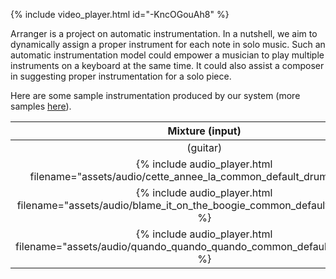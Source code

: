 {% include video_player.html id="-KncOGouAh8" %}

Arranger is a project on automatic instrumentation. In a nutshell, we aim to dynamically assign a proper instrument for each note in solo music. Such an automatic instrumentation model could empower a musician to play multiple instruments on a keyboard at the same time. It could also assist a composer in suggesting proper instrumentation for a solo piece.

Here are some sample instrumentation produced by our system (more samples [here](samples)).

| Mixture (input) | Predicted instrumentation |
|:---------------:|:-------------------------:|
| (guitar) | (piano, guitar, bass, strings, brass) |
| {% include audio_player.html filename="assets/audio/cette_annee_la_common_default_drums.mp3" %} | {% include audio_player.html filename="assets/audio/cette_annee_la_lstm_bidirectional_embedding_onsethint_duration_drums.mp3" %} |
| {% include audio_player.html filename="assets/audio/blame_it_on_the_boogie_common_default_drums.mp3" %} | {% include audio_player.html filename="assets/audio/blame_it_on_the_boogie_lstm_bidirectional_embedding_onsethint_duration_drums.mp3" %} |
| {% include audio_player.html filename="assets/audio/quando_quando_quando_common_default_drums.mp3" %} | {% include audio_player.html filename="assets/audio/quando_quando_quando_lstm_bidirectional_embedding_onsethint_duration_drums.mp3" %} |
